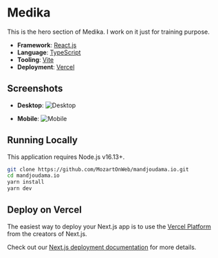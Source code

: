 # Medika

This is the hero section of Medika. I work on it just for training purpose.

- **Framework**: [React.js](https://fr.legacy.reactjs.org/)
- **Language**: [TypeScript](https://www.typescriptlang.org/)
- **Tooling**: [Vite](https://vitejs.dev/)
- **Deployment**: [Vercel](https://vercel.com)

## Screenshots

- **Desktop**: ![Desktop](https://firebasestorage.googleapis.com/v0/b/projects-screenshots.appspot.com/o/mandjoudama.io%2F864shots_so.png?alt=media&token=74523afb-0e14-405f-b5f5-01a70e627e5b)

- **Mobile**: ![Mobile](https://firebasestorage.googleapis.com/v0/b/projects-screenshots.appspot.com/o/mandjoudama.io%2F864shots_so.png?alt=media&token=74523afb-0e14-405f-b5f5-01a70e627e5b)

## Running Locally

This application requires Node.js v16.13+.

```bash
git clone https://github.com/MozartOnWeb/mandjoudama.io.git
cd mandjoudama.io
yarn install
yarn dev
```

## Deploy on Vercel

The easiest way to deploy your Next.js app is to use the [Vercel Platform](https://vercel.com/new?utm_medium=default-template&filter=next.js&utm_source=create-next-app&utm_campaign=create-next-app-readme) from the creators of Next.js.

Check out our [Next.js deployment documentation](https://nextjs.org/docs/deployment) for more details.
